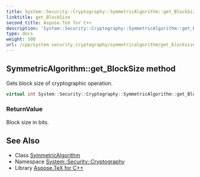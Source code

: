 ```yaml
---
title: System::Security::Cryptography::SymmetricAlgorithm::get_BlockSize method
linktitle: get_BlockSize
second_title: Aspose.TeX for C++
description: 'System::Security::Cryptography::SymmetricAlgorithm::get_BlockSize method. Gets block size of cryptographic operation in C++.'
type: docs
weight: 500
url: /cpp/system.security.cryptography/symmetricalgorithm/get_blocksize/
---
```

## SymmetricAlgorithm::get_BlockSize method


Gets block size of cryptographic operation.

```cpp
virtual int System::Security::Cryptography::SymmetricAlgorithm::get_BlockSize()
```


### ReturnValue

Block size in bits.

## See Also

* Class [SymmetricAlgorithm](../)
* Namespace [System::Security::Cryptography](../../)
* Library [Aspose.TeX for C++](../../../)
